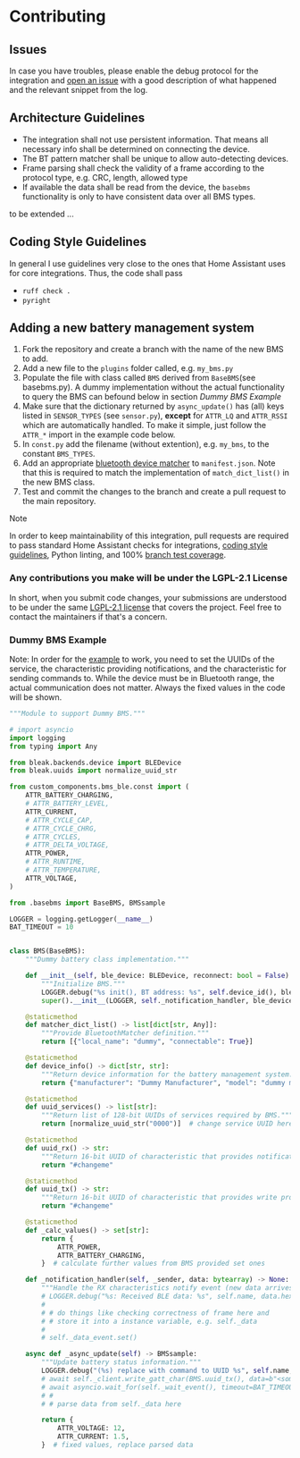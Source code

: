# Contributing

## Issues
In case you have troubles, please enable the debug protocol for the integration and [open an issue](https://github.com/patman15/BMS_BLE-HA/issues) with a good description of what happened and the relevant snippet from the log.

## Architecture Guidelines
- The integration shall not use persistent information. That means all necessary info shall be determined on connecting the device.
- The BT pattern matcher shall be unique to allow auto-detecting devices.
- Frame parsing shall check the validity of a frame according to the protocol type, e.g. CRC, length, allowed type
- If available the data shall be read from the device, the `basebms` functionality is only to have consistent data over all BMS types.

to be extended ...

## Coding Style Guidelines

In general I use guidelines very close to the ones that Home Assistant uses for core integrations. Thus, the code shall pass
- `ruff check .`
- `pyright`

## Adding a new battery management system

 1. Fork the repository and create a branch with the name of the new BMS to add.
 2. Add a new file to the `plugins` folder called, e.g. `my_bms.py`
 3. Populate the file with class called `BMS` derived from `BaseBMS`(see basebms.py). A dummy implementation without the actual functionality to query the BMS can befound below in section _Dummy BMS Example_
 4. Make sure that the dictionary returned by `async_update()` has (all) keys listed in `SENSOR_TYPES` (see `sensor.py`), __except__ for `ATTR_LQ` and `ATTR_RSSI` which are automatically handled. To make it simple, just follow the `ATTR_*` import in the example code below.
 5. In `const.py` add the filename (without extention), e.g. `my_bms`, to the constant `BMS_TYPES`.
 6. Add an appropriate [bluetooth device matcher](https://developers.home-assistant.io/docs/creating_integration_manifest#bluetooth) to `manifest.json`. Note that this is required to match the implementation of `match_dict_list()` in the new BMS class.
 7. Test and commit the changes to the branch and create a pull request to the main repository.

> [!NOTE]
> In order to keep maintainability of this integration, pull requests are required to pass standard Home Assistant checks for integrations, [coding style guidelines](#coding-style-guidelines), Python linting, and 100% [branch test coverage](https://coverage.readthedocs.io/en/latest/branch.html#branch).

### Any contributions you make will be under the LGPL-2.1 License

In short, when you submit code changes, your submissions are understood to be under the same [LGPL-2.1 license](LICENSE) that covers the project. Feel free to contact the maintainers if that's a concern.

### Dummy BMS Example
Note: In order for the [example](custom_components/bms_ble/plugins/dummy_bms.py) to work, you need to set the UUIDs of the service, the characteristic providing notifications, and the characteristic for sending commands to. While the device must be in Bluetooth range, the actual communication does not matter. Always the fixed values in the code will be shown.

```python
"""Module to support Dummy BMS."""

# import asyncio
import logging
from typing import Any

from bleak.backends.device import BLEDevice
from bleak.uuids import normalize_uuid_str

from custom_components.bms_ble.const import (
    ATTR_BATTERY_CHARGING,
    # ATTR_BATTERY_LEVEL,
    ATTR_CURRENT,
    # ATTR_CYCLE_CAP,
    # ATTR_CYCLE_CHRG,
    # ATTR_CYCLES,
    # ATTR_DELTA_VOLTAGE,
    ATTR_POWER,
    # ATTR_RUNTIME,
    # ATTR_TEMPERATURE,
    ATTR_VOLTAGE,
)

from .basebms import BaseBMS, BMSsample

LOGGER = logging.getLogger(__name__)
BAT_TIMEOUT = 10


class BMS(BaseBMS):
    """Dummy battery class implementation."""

    def __init__(self, ble_device: BLEDevice, reconnect: bool = False) -> None:
        """Initialize BMS."""
        LOGGER.debug("%s init(), BT address: %s", self.device_id(), ble_device.address)
        super().__init__(LOGGER, self._notification_handler, ble_device, reconnect)

    @staticmethod
    def matcher_dict_list() -> list[dict[str, Any]]:
        """Provide BluetoothMatcher definition."""
        return [{"local_name": "dummy", "connectable": True}]

    @staticmethod
    def device_info() -> dict[str, str]:
        """Return device information for the battery management system."""
        return {"manufacturer": "Dummy Manufacturer", "model": "dummy model"}

    @staticmethod
    def uuid_services() -> list[str]:
        """Return list of 128-bit UUIDs of services required by BMS."""
        return [normalize_uuid_str("0000")]  # change service UUID here!

    @staticmethod
    def uuid_rx() -> str:
        """Return 16-bit UUID of characteristic that provides notification/read property."""
        return "#changeme"

    @staticmethod
    def uuid_tx() -> str:
        """Return 16-bit UUID of characteristic that provides write property."""
        return "#changeme"

    @staticmethod
    def _calc_values() -> set[str]:
        return {
            ATTR_POWER,
            ATTR_BATTERY_CHARGING,
        }  # calculate further values from BMS provided set ones

    def _notification_handler(self, _sender, data: bytearray) -> None:
        """Handle the RX characteristics notify event (new data arrives)."""
        # LOGGER.debug("%s: Received BLE data: %s", self.name, data.hex(' '))
        # 
        # # do things like checking correctness of frame here and
        # # store it into a instance variable, e.g. self._data
        #
        # self._data_event.set()

    async def _async_update(self) -> BMSsample:
        """Update battery status information."""
        LOGGER.debug("(%s) replace with command to UUID %s", self.name, BMS.uuid_tx())
        # await self._client.write_gatt_char(BMS.uuid_tx(), data=b"<some_command>")
        # await asyncio.wait_for(self._wait_event(), timeout=BAT_TIMEOUT) # wait for data update
        # #
        # # parse data from self._data here

        return {
            ATTR_VOLTAGE: 12,
            ATTR_CURRENT: 1.5,
        }  # fixed values, replace parsed data
```
